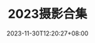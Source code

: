 ---
title: "2023摄影合集"
date: 2023-11-30T12:20:27+08:00
tags: ["生活"]
description: 2023年，拍了一些喜欢的照片
image: "/images/meilixueshan.jpg"
---